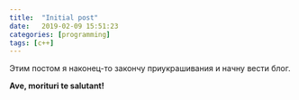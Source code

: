 ```yaml
---
title:  "Initial post"
date:   2019-02-09 15:51:23
categories: [programming]
tags: [c++]
---
```

Этим постом я наконец-то закончу приукрашивания и начну вести блог.  

**Ave, morituri te salutant!**

